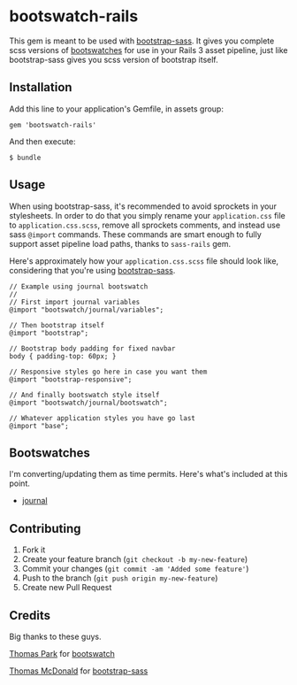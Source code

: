 # bootswatch-rails

This gem is meant to be used with [bootstrap-sass](https://github.com/thomas-mcdonald/bootstrap-sass). It gives you complete scss versions of [bootswatches](http://bootswatch.com) for use in your Rails 3 asset pipeline, just like bootstrap-sass gives you scss version of bootstrap itself.

## Installation

Add this line to your application's Gemfile, in assets group:

    gem 'bootswatch-rails'

And then execute:

    $ bundle

## Usage

When using bootstrap-sass, it's recommended to avoid sprockets in your stylesheets. In order to do that you simply rename your `application.css` file to `application.css.scss`, remove all sprockets comments, and instead use sass `@import` commands. These commands are smart enough to fully support asset pipeline load paths, thanks to `sass-rails` gem.

Here's approximately how your `application.css.scss` file should look like, considering that you're using [bootstrap-sass](https://github.com/thomas-mcdonald/bootstrap-sass).

    // Example using journal bootswatch
    //
    // First import journal variables
    @import "bootswatch/journal/variables";

    // Then bootstrap itself
    @import "bootstrap";

    // Bootstrap body padding for fixed navbar
    body { padding-top: 60px; }

    // Responsive styles go here in case you want them
    @import "bootstrap-responsive";

    // And finally bootswatch style itself
    @import "bootswatch/journal/bootswatch";

    // Whatever application styles you have go last
    @import "base";

## Bootswatches

I'm converting/updating them as time permits. Here's what's included at this point.

* [journal](http://bootswatch.com/journal/)

## Contributing

1. Fork it
2. Create your feature branch (`git checkout -b my-new-feature`)
3. Commit your changes (`git commit -am 'Added some feature'`)
4. Push to the branch (`git push origin my-new-feature`)
5. Create new Pull Request

## Credits

Big thanks to these guys.

[Thomas Park](http://github.com/thomaspark) for [bootswatch](http://bootswatch.com/)

[Thomas McDonald](http://github.com/thomas-mcdonald) for [bootstrap-sass](https://github.com/thomas-mcdonald/bootstrap-sass)
